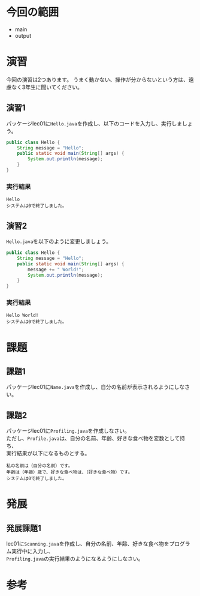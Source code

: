 # 今回の範囲
<!--
この回でメインで扱う技術の範囲を箇条書きで書きましょう。
箇条書きの書き方の例は以下になります。
-->
- main
- output

# 演習
<!-- 
演習では、ファイル名とソースコードとその実行結果を必ず記してください。
` で囲むと、インライン表示できます。ファイル名や一行単位でのコードの解説時に使ってください。
``` で囲むと、コードブロックを作成できます。ソースコードや実行結果の表示に使ってください。
-->
今回の演習は2つあります。
うまく動かない、操作が分からないという方は、遠慮なく3年生に聞いてください。

## 演習1
パッケージlec01に`Hello.java`を作成し、以下のコードを入力し、実行しましょう。

```java:Hello.java
public class Hello {
	String message = "Hello";
	public static void main(String[] args) {
		System.out.println(message);
	}
}
```
### 実行結果
```
Hello
システムは0で終了しました。
```

## 演習2
`Hello.java`を以下のように変更しましょう。

```Hello.java
public class Hello {
	String message = "Hello";
	public static void main(String[] args) {
		message += " World!";
		System.out.println(message);
	}
}
```

### 実行結果

```
Hello World!
システムは0で終了しました。
```

# 課題
<!--
今回の範囲の理解を確認できるような課題を作ってください。
答えの書き方や扱いについては、SampleAns.mdを参照してください。
-->

## 課題1

パッケージlec01に`Name.java`を作成し、自分の名前が表示されるようにしなさい。<br>

## 課題2
パッケージlec01に`Profiling.java`を作成しなさい。<br>
ただし、`Profile.java`は、自分の名前、年齢、好きな食べ物を変数として持ち、<br>
実行結果が以下になるものとする。
```
私の名前は（自分の名前）です。
年齢は（年齢）歳で、好きな食べ物は、（好きな食べ物）です。
システムは0で終了しました。
```

# 発展
<!--
今回の範囲外で扱いたいことや、知っておいてほしいこと、
また、今回の範囲の発展形で問題を作りたい人は、ここに作ってください。
-->

## 発展課題1
lec01に`Scanning.java`を作成し、自分の名前、年齢、好きな食べ物をプログラム実行中に入力し、<br>
`Profiling.java`の実行結果のようになるようにしなさい。

# 参考
<!--
参考にした書籍やサイトを明記しましょう。
-->
